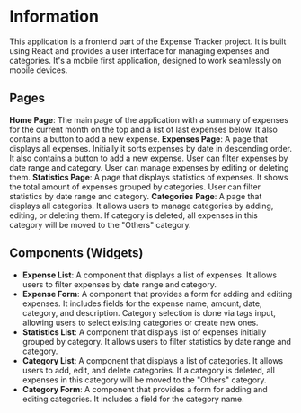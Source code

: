 # Information

This application is a frontend part of the Expense Tracker project. It is built using React and provides a user interface for managing expenses and categories. It's a mobile first application, designed to work seamlessly on mobile devices. 

## Pages

**Home Page**: The main page of the application with a summary of expenses for the current month on the top and a list of last expenses below. It also contains a button to add a new expense.
**Expenses Page**: A page that displays all expenses. Initially it sorts expenses by date in descending order. It also contains a button to add a new expense. User can filter expenses by date range and category. User can manage expenses by editing or deleting them.
**Statistics Page**: A page that displays statistics of expenses. It shows the total amount of expenses grouped by categories. User can filter statistics by date range and category.
**Categories Page**: A page that displays all categories. It allows users to manage categories by adding, editing, or deleting them. If category is deleted, all expenses in this category will be moved to the "Others" category.

## Components (Widgets)

- **Expense List**: A component that displays a list of expenses. It allows users to filter expenses by date range and category.
- **Expense Form**: A component that provides a form for adding and editing expenses. It includes fields for the expense name, amount, date, category, and description. Category selection is done via tags input, allowing users to select existing categories or create new ones.
- **Statistics List**: A component that displays list of expenses initially grouped by category. It allows users to filter statistics by date range and category.
- **Category List**: A component that displays a list of categories. It allows users to add, edit, and delete categories. If a category is deleted, all expenses in this category will be moved to the "Others" category.
- **Category Form**: A component that provides a form for adding and editing categories. It includes a field for the category name.